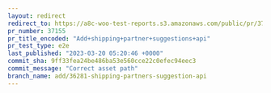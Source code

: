 ```yaml
---
layout: redirect
redirect_to: https://a8c-woo-test-reports.s3.amazonaws.com/public/pr/37155/e2e/index.html
pr_number: 37155
pr_title_encoded: "Add+shipping+partner+suggestions+api"
pr_test_type: e2e
last_published: "2023-03-20 05:20:46 +0000"
commit_sha: 9ff33fea24be486ba53e560cce22c0efec94eec3
commit_message: "Correct asset path"
branch_name: add/36281-shipping-partners-suggestion-api
---
```

